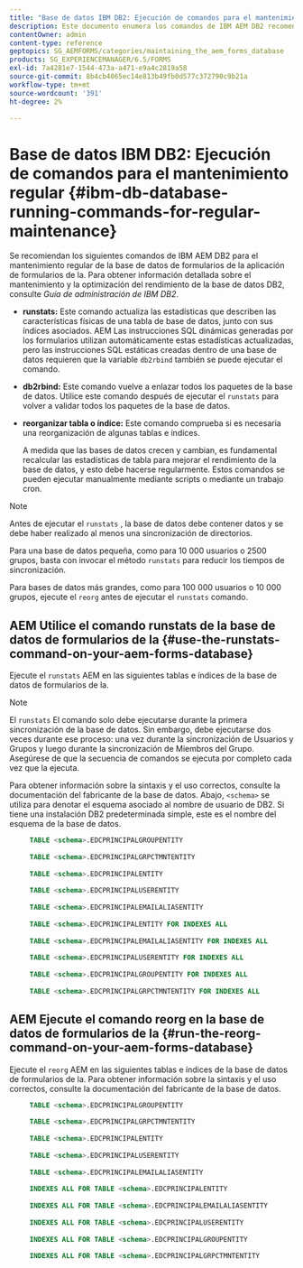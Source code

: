```yaml
---
title: "Base de datos IBM DB2: Ejecución de comandos para el mantenimiento regular"
description: Este documento enumera los comandos de IBM AEM DB2 recomendados para realizar un mantenimiento regular de la base de datos de formularios en la que se realiza un seguimiento de los formularios en la.
contentOwner: admin
content-type: reference
geptopics: SG_AEMFORMS/categories/maintaining_the_aem_forms_database
products: SG_EXPERIENCEMANAGER/6.5/FORMS
exl-id: 7a4281e7-1544-473a-a471-e9a4c2819a58
source-git-commit: 8b4cb4065ec14e813b49fb0d577c372790c9b21a
workflow-type: tm+mt
source-wordcount: '391'
ht-degree: 2%

---
```


# Base de datos IBM DB2: Ejecución de comandos para el mantenimiento regular {#ibm-db-database-running-commands-for-regular-maintenance}

Se recomiendan los siguientes comandos de IBM AEM DB2 para el mantenimiento regular de la base de datos de formularios de la aplicación de formularios de la. Para obtener información detallada sobre el mantenimiento y la optimización del rendimiento de la base de datos DB2, consulte *Guía de administración de IBM DB2*.

* **runstats:** Este comando actualiza las estadísticas que describen las características físicas de una tabla de base de datos, junto con sus índices asociados. AEM Las instrucciones SQL dinámicas generadas por los formularios utilizan automáticamente estas estadísticas actualizadas, pero las instrucciones SQL estáticas creadas dentro de una base de datos requieren que la variable `db2rbind` también se puede ejecutar el comando.
* **db2rbind:** Este comando vuelve a enlazar todos los paquetes de la base de datos. Utilice este comando después de ejecutar el `runstats` para volver a validar todos los paquetes de la base de datos.
* **reorganizar tabla o índice:** Este comando comprueba si es necesaria una reorganización de algunas tablas e índices.

  A medida que las bases de datos crecen y cambian, es fundamental recalcular las estadísticas de tabla para mejorar el rendimiento de la base de datos, y esto debe hacerse regularmente. Estos comandos se pueden ejecutar manualmente mediante scripts o mediante un trabajo cron.

>[!NOTE]
>
>Antes de ejecutar el `runstats` , la base de datos debe contener datos y se debe haber realizado al menos una sincronización de directorios.

Para una base de datos pequeña, como para 10 000 usuarios o 2500 grupos, basta con invocar el método `runstats` para reducir los tiempos de sincronización.

Para bases de datos más grandes, como para 100 000 usuarios o 10 000 grupos, ejecute el `reorg` antes de ejecutar el `runstats` comando.

## AEM Utilice el comando runstats de la base de datos de formularios de la {#use-the-runstats-command-on-your-aem-forms-database}

Ejecute el `runstats` AEM en las siguientes tablas e índices de la base de datos de formularios de la.

>[!NOTE]
>
>El `runstats` El comando solo debe ejecutarse durante la primera sincronización de la base de datos. Sin embargo, debe ejecutarse dos veces durante ese proceso: una vez durante la sincronización de Usuarios y Grupos y luego durante la sincronización de Miembros del Grupo. Asegúrese de que la secuencia de comandos se ejecuta por completo cada vez que la ejecuta.

Para obtener información sobre la sintaxis y el uso correctos, consulte la documentación del fabricante de la base de datos. Abajo, `<schema>` se utiliza para denotar el esquema asociado al nombre de usuario de DB2. Si tiene una instalación DB2 predeterminada simple, este es el nombre del esquema de la base de datos.

```sql
     TABLE <schema>.EDCPRINCIPALGROUPENTITY
 
     TABLE <schema>.EDCPRINCIPALGRPCTMNTENTITY
 
     TABLE <schema>.EDCPRINCIPALENTITY
 
     TABLE <schema>.EDCPRINCIPALUSERENTITY
 
     TABLE <schema>.EDCPRINCIPALEMAILALIASENTITY
 
     TABLE <schema>.EDCPRINCIPALENTITY FOR INDEXES ALL
 
     TABLE <schema>.EDCPRINCIPALEMAILALIASENTITY FOR INDEXES ALL
 
     TABLE <schema>.EDCPRINCIPALUSERENTITY FOR INDEXES ALL
 
     TABLE <schema>.EDCPRINCIPALGROUPENTITY FOR INDEXES ALL
 
     TABLE <schema>.EDCPRINCIPALGRPCTMNTENTITY FOR INDEXES ALL
```

## AEM Ejecute el comando reorg en la base de datos de formularios de la {#run-the-reorg-command-on-your-aem-forms-database}

Ejecute el `reorg` AEM en las siguientes tablas e índices de la base de datos de formularios de la. Para obtener información sobre la sintaxis y el uso correctos, consulte la documentación del fabricante de la base de datos.

```sql
     TABLE <schema>.EDCPRINCIPALGROUPENTITY
 
     TABLE <schema>.EDCPRINCIPALGRPCTMNTENTITY
 
     TABLE <schema>.EDCPRINCIPALENTITY
 
     TABLE <schema>.EDCPRINCIPALUSERENTITY
 
     TABLE <schema>.EDCPRINCIPALEMAILALIASENTITY
 
     INDEXES ALL FOR TABLE <schema>.EDCPRINCIPALENTITY
 
     INDEXES ALL FOR TABLE <schema>.EDCPRINCIPALEMAILALIASENTITY
 
     INDEXES ALL FOR TABLE <schema>.EDCPRINCIPALUSERENTITY
 
     INDEXES ALL FOR TABLE <schema>.EDCPRINCIPALGROUPENTITY
 
     INDEXES ALL FOR TABLE <schema>.EDCPRINCIPALGRPCTMNTENTITY
```
